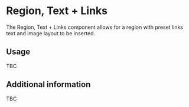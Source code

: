 # Region, Text + Links

The Region, Text + Links component allows for a region with preset links text and image layout to be inserted.

## Usage

TBC

## Additional information

TBC
